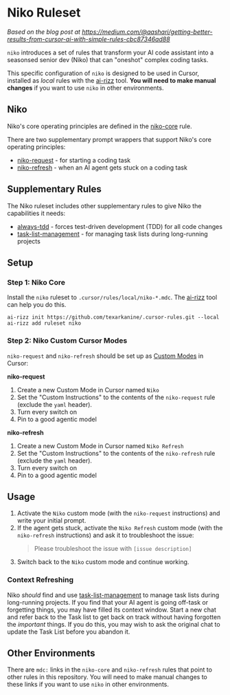 # Niko Ruleset

_Based on the blog post at https://medium.com/@aashari/getting-better-results-from-cursor-ai-with-simple-rules-cbc87346ad88_

`niko` introduces a set of rules that transform your AI code assistant into a seasonsed senior dev (Niko) that can "oneshot" complex coding tasks.

This specific configuration of `niko` is designed to be used in Cursor, installed as _local_ rules with the [ai-rizz](https://github.com/texarkanine/ai-rizz) tool. **You will need to make manual changes** if you want to use `niko` in other environments.

## Niko

Niko's core operating principles are defined in the [niko-core](../../rules/niko-core.mdc) rule.

There are two supplementary prompt wrappers that support Niko's core operating principles:

* [niko-request](../../rules/niko-request.mdc) - for starting a coding task
* [niko-refresh](../../rules/niko-refresh.mdc) - when an AI agent gets stuck on a coding task

## Supplementary Rules

The Niko ruleset includes other supplementary rules to give Niko the capabilities it needs:

* [always-tdd](../../rules/always-tdd.mdc) - forces test-driven development (TDD) for all code changes
* [task-list-management](../../rules/task-list-management.mdc) - for managing task lists during long-running projects

## Setup

### Step 1: Niko Core

Install the `niko` ruleset to `.cursor/rules/local/niko-*.mdc`. The [ai-rizz](https://github.com/texarkanine/ai-rizz) tool can help you do this.

    ai-rizz init https://github.com/texarkanine/.cursor-rules.git --local
    ai-rizz add ruleset niko

### Step 2: Niko Custom Cursor Modes

`niko-request` and `niko-refresh` should be set up as [Custom Modes](https://docs.cursor.com/chat/custom-modes) in Cursor:

**niko-request**

1. Create a new Custom Mode in Cursor named `Niko`
2. Set the "Custom Instructions" to the contents of the `niko-request` rule (exclude the `yaml` header).
3. Turn every switch on
4. Pin to a good agentic model

**niko-refresh**

1. Create a new Custom Mode in Cursor named `Niko Refresh`
2. Set the "Custom Instructions" to the contents of the `niko-refresh` rule (exclude the `yaml` header).
3. Turn every switch on
4. Pin to a good agentic model

## Usage

1. Activate the `Niko` custom mode (with the `niko-request` instructions) and write your initial prompt.
2. If the agent gets stuck, activate the `Niko Refresh` custom mode (with the `niko-refresh` instructions) and ask it to troubleshoot the issue:
    > Please troubleshoot the issue with `[issue description]`
3. Switch back to the `Niko` custom mode and continue working.

### Context Refreshing

Niko *should* find and use [task-list-management](../../rules/task-list-management.mdc) to manage task lists during long-running projects.
If you find that your AI agent is going off-task or forgetting things, you may have filled its context window.
Start a new chat and refer back to the Task list to get back on track without having forgotten the *important* things.
If you do this, you may wish to ask the original chat to update the Task List before you abandon it.

## Other Environments

There are `mdc:` links in the `niko-core` and `niko-refresh` rules that point to other rules in this repository. You will need to make manual changes to these links if you want to use `niko` in other environments.
